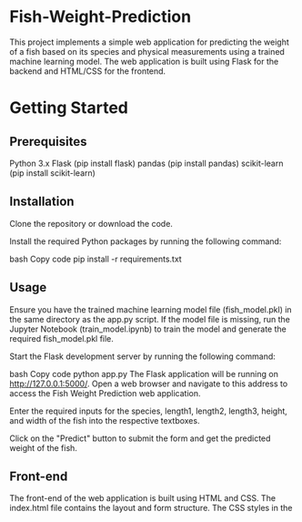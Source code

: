 # Fish-Weight-Prediction

This project implements a simple web application for predicting the weight of a fish based on its species and physical measurements using a trained machine learning model. The web application is built using Flask for the backend and HTML/CSS for the frontend.

# Getting Started

## Prerequisites

Python 3.x
Flask (pip install flask)
pandas (pip install pandas)
scikit-learn (pip install scikit-learn)

## Installation
Clone the repository or download the code.

Install the required Python packages by running the following command:

bash
Copy code
pip install -r requirements.txt

## Usage

Ensure you have the trained machine learning model file (fish_model.pkl) in the same directory as the app.py script. If the model file is missing, run the Jupyter Notebook (train_model.ipynb) to train the model and generate the required fish_model.pkl file.

Start the Flask development server by running the following command:

bash
Copy code
python app.py
The Flask application will be running on http://127.0.0.1:5000/. Open a web browser and navigate to this address to access the Fish Weight Prediction web application.

Enter the required inputs for the species, length1, length2, length3, height, and width of the fish into the respective textboxes.

Click on the "Predict" button to submit the form and get the predicted weight of the fish.

## Front-end
The front-end of the web application is built using HTML and CSS. The index.html file contains the layout and form structure. The CSS styles in the <style> tag within the HTML file (<head>) define the appearance of the elements.

## Acknowledgments
The machine learning model used for prediction is trained using the scikit-learn library. The Flask web framework is utilized to serve the prediction web application.

Please make sure to update the instructions and description sections as needed, depending on the specific details of your project. Additionally, feel free to add more information, such as licensing, contribution guidelines, and additional acknowledgments, if applicable.




